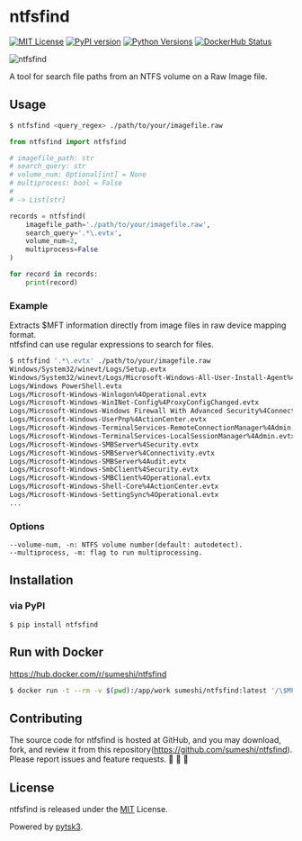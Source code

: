 # ntfsfind

[![MIT License](http://img.shields.io/badge/license-MIT-blue.svg?style=flat)](LICENSE)
[![PyPI version](https://badge.fury.io/py/ntfsfind.svg)](https://badge.fury.io/py/ntfsfind)
[![Python Versions](https://img.shields.io/pypi/pyversions/ntfsfind.svg)](https://pypi.org/project/ntfsfind/)
[![DockerHub Status](https://shields.io/docker/cloud/build/sumeshi/ntfsfind)](https://hub.docker.com/r/sumeshi/ntfsfind)

![ntfsfind](https://gist.githubusercontent.com/sumeshi/c2f430d352ae763273faadf9616a29e5/raw/baa85b045e0043914218cf9c0e1d1722e1e7524b/ntfsfind.svg)

A tool for search file paths from an NTFS volume on a Raw Image file.

## Usage

```bash
$ ntfsfind <query_regex> ./path/to/your/imagefile.raw
```

```python
from ntfsfind import ntfsfind

# imagefile_path: str
# search_query: str
# volume_num: Optional[int] = None
# multiprocess: bool = False
#
# -> List[str]

records = ntfsfind(
    imagefile_path='./path/to/your/imagefile.raw',
    search_query='.*\.evtx',
    volume_num=2,
    multiprocess=False
)

for record in records:
    print(record)
```

### Example
Extracts $MFT information directly from image files in raw device mapping format.  
ntfsfind can use regular expressions to search for files.

```.bash
$ ntfsfind '.*\.evtx' ./path/to/your/imagefile.raw
Windows/System32/winevt/Logs/Setup.evtx
Windows/System32/winevt/Logs/Microsoft-Windows-All-User-Install-Agent%4Admin.evtx
Logs/Windows PowerShell.evtx
Logs/Microsoft-Windows-Winlogon%4Operational.evtx
Logs/Microsoft-Windows-WinINet-Config%4ProxyConfigChanged.evtx
Logs/Microsoft-Windows-Windows Firewall With Advanced Security%4ConnectionSecurity.evtx
Logs/Microsoft-Windows-UserPnp%4ActionCenter.evtx
Logs/Microsoft-Windows-TerminalServices-RemoteConnectionManager%4Admin.evtx
Logs/Microsoft-Windows-TerminalServices-LocalSessionManager%4Admin.evtx
Logs/Microsoft-Windows-SMBServer%4Security.evtx
Logs/Microsoft-Windows-SMBServer%4Connectivity.evtx
Logs/Microsoft-Windows-SMBServer%4Audit.evtx
Logs/Microsoft-Windows-SmbClient%4Security.evtx
Logs/Microsoft-Windows-SMBClient%4Operational.evtx
Logs/Microsoft-Windows-Shell-Core%4ActionCenter.evtx
Logs/Microsoft-Windows-SettingSync%4Operational.evtx
...

```

### Options
```
--volume-num, -n: NTFS volume number(default: autodetect).
--multiprocess, -m: flag to run multiprocessing.
```

## Installation

### via PyPI

```
$ pip install ntfsfind
```

## Run with Docker
https://hub.docker.com/r/sumeshi/ntfsfind


```bash
$ docker run -t --rm -v $(pwd):/app/work sumeshi/ntfsfind:latest '/\$MFT' /app/work/sample.raw
```

## Contributing

The source code for ntfsfind is hosted at GitHub, and you may download, fork, and review it from this repository(https://github.com/sumeshi/ntfsfind).  
Please report issues and feature requests. :sushi: :sushi: :sushi:

## License

ntfsfind is released under the [MIT](https://github.com/sumeshi/ntfsfind/blob/master/LICENSE) License.

Powered by [pytsk3](https://github.com/py4n6/pytsk).  
